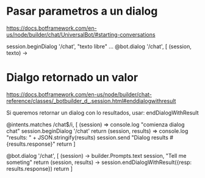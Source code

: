 # Pasar parametros a un dialog
https://docs.botframework.com/en-us/node/builder/chat/UniversalBot/#starting-conversations

session.beginDialog '/chat', "texto libre"
...
@bot.dialog '/chat', [
  (session, texto) ->


# Dialgo retornado un valor
https://docs.botframework.com/en-us/node/builder/chat-reference/classes/_botbuilder_d_.session.html#enddialogwithresult

Si queremos retornar un dialog con lo resultados, usar:
endDialogWithResult


@intents.matches /chat$/i, [
  (session) =>
    console.log "comienza dialog chat"
    session.beginDialog '/chat'
    return
  (session, results) =>
    console.log "results: " + JSON.stringify(results)
    session.send "Dialog results #{results.response}"
    return
]


@bot.dialog '/chat', [
  (session) ->
    builder.Prompts.text session, "Tell me someting"
    return
  (session, results) ->
    session.endDialogWithResult({resp: results.response})
    return
]

